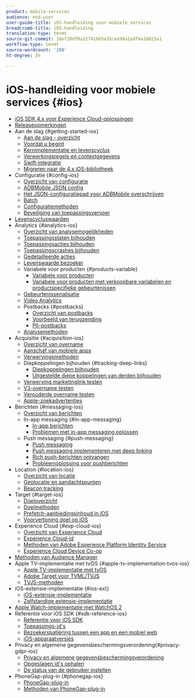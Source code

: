 ```yaml
---
product: mobile-services
audience: end-user
user-guide-title: iOS-handleiding voor mobiele services
breadcrumb-title: iOS-handleiding
translation-type: tm+mt
source-git-commit: 18ef20df0a32741685e35cee98a1adf4a1b823a1
workflow-type: tm+mt
source-wordcount: '288'
ht-degree: 3%

---
```



# iOS-handleiding voor mobiele services {#ios}

+ [iOS SDK 4.x voor Experience Cloud-oplossingen](overview.md)
+ [Releaseopmerkingen](rel-notes.md)
+ Aan de slag {#getting-started-ios}
   + [Aan de slag - overzicht](getting-started/getting-started.md)
   + [Voordat u begint](getting-started/requirements.md)
   + [Kernimplementatie en levenscyclus](getting-started/dev-qs.md)
   + [Verwerkingsregels en contextgegevens](getting-started/proc-rules.md)
   + [Swift-integratie](getting-started/swift-integration.md)
   + [Migreren naar de 4.x iOS-bibliotheek](getting-started/migration-v3.md)
+ Configuratie {#config-ios}
   + [Overzicht van configuratie](configuration/configuration.md)
   + [ADBMobile JSON config](configuration/json-config/json-config.md)
   + [Het JSON-configuratiepad voor ADBMobile overschrijven](configuration/json-config/json-config-remote.md)
   + [Batch](configuration/hit-batching.md)
   + [Configuratiemethoden](configuration/sdk-methods.md)
   + [Beveiliging van toepassingsvervoer](configuration/app-transport-security.md)
+ [Levenscycluswaarden](metrics.md)
+ Analytics {#analytics-ios}
   + [Overzicht van analysemogelijkheden](analytics-main/analytics-main.md)
   + [Toepassingsstaten bijhouden](analytics-main/states.md)
   + [Toepassingsacties bijhouden](analytics-main/actions.md)
   + [Toepassingscrashes bijhouden](analytics-main/crashes.md)
   + [Gedetailleerde acties](analytics-main/timed-actions.md)
   + [Levenswaarde bezoeker](analytics-main/lifetime-value.md)
   + Variabele voor producten {#products-variable}
      + [Variabele voor producten](analytics-main/products/products.md)
      + [Variabele voor producten met verkoopbare variabelen en productspecifieke gebeurtenissen](analytics-main/products/products-variable-evars-events.md)
   + [Gebeurtenisserialisatie](analytics-main/event-serialization.md)
   + [Video Analytics](analytics-main/video-qs.md)
   + Postbacks {#postbacks}
      + [Overzicht van postbacks](analytics-main/postback/postback.md)
      + [Voorbeeld van terugzending](analytics-main/postback/postback-example.md)
      + [PII-postbacks](analytics-main/postback/c-pii-postbacks.md)
   + [Analysemethoden](analytics-main/analytics-methods.md)
+ Acquisitie {#acquisition-ios}
   + [Overzicht van overname](acquisition-main/acquisition-main.md)
   + [Aanschaf van mobiele apps](acquisition-main/acquisition.md)
   + [Verwervingsmethoden](acquisition-main/c-acquisition-methods.md)
   + Diepkoppelingen bijhouden {#tracking-deep-links}
      + [Diepkoppelingen bijhouden](acquisition-main/tracking-deep-links/tracking-deep-links.md)
      + [Uitgestelde diepe koppelingen van derden bijhouden](acquisition-main/tracking-deep-links/c-tracking-3rd-party-deep-deferred-links.md)
   + [Verwerving marketinglink testen](acquisition-main/t-testing-marketing-link-acquisition.md)
   + [V3-overname testen](acquisition-main/t-testing-version-3-acquisition.md)
   + [Verouderde overname testen](acquisition-main/t-testing-acquisition.md)
   + [Apple-zoekadvertenties](acquisition-main/c-apple-search-ads.md)
+ Berichten {#messaging-ios}
   + [Overzicht van berichten](messaging-main/messaging-main.md)
   + In-app messaging {#in-app-messaging}
      + [In-app berichten](messaging-main/messaging/messaging.md)
      + [Problemen met in-app messaging oplossen](messaging-main/messaging/in-apps-ts.md)
   + Push messaging {#push-messaging}
      + [Push messaging](messaging-main/push-messaging/push-messaging.md)
      + [Push messaging implementeren met deep linking](messaging-main/push-messaging/t-mob-imp-push-deeplinking-ios-4x.md)
      + [Rich push-berichten ontvangen](messaging-main/push-messaging/c-set-up-rich-push-notif-ios.md)
      + [Probleemoplossing voor pushberichten](messaging-main/push-messaging/c-troubleshooting-push-messaging.md)
+ Location {#location-ios}
   + [Overzicht van locatie](location/location.md)
   + [Geolocatie en aandachtspunten](location/geo-poi.md)
   + [Beacon tracking](location/ibeacon.md)
+ Target {#target-ios}
   + [Doeloverzicht](target-main/target-main.md)
   + [Doelmethoden](target-main/c-target-methods.md)
   + [Prefetch-aanbiedingsinhoud in iOS](target-main/c-mob-target-prefetch-ios.md)
   + [Voorvertoning doel op iOS](target-main/c-mob-target-preview-ios.md)
+ Experience Cloud {#exp-cloud-ios}
   + [Overzicht van Experience Cloud](marketing-cloud/marketing-cloud.md)
   + [Experience Cloud-id](marketing-cloud/mcvid.md)
   + [Methoden van Adobe Experience Platform Identity Service](marketing-cloud/mc-methods.md)
   + [Experience Cloud Device Co-op](marketing-cloud/t-mob-mc-device-coop-ios-.md)
+ [Methoden van Audience Manager](amm/aam-methods.md)
+ Apple TV-implementatie met tvOS {#apple-tv-implementation-tvos-ios}
   + [Apple TV-implementatie met tvOS](apple-tv-implementation-tvos/apple-tv-implementation-tvos.md)
   + [Adobe Target voor TVML/TVJS](apple-tv-implementation-tvos/target-for-tvml-tvjs.md)
   + [TVJS-methoden](apple-tv-implementation-tvos/tvjs-methods.md)
+ iOS-extensie-implementatie {#ios-ext}
   + [iOS-extensie-implementatie](ios-ext/ios-ext.md)
   + [Zelfstandige extensie-implementatie](ios-ext/c-stand-alone-extension-implementation.md)
+ [Apple Watch-implementatie met WatchOS 2](apple-watch-implementation-watchkit.md)
+ Referentie voor iOS SDK {#sdk-reference-ios}
   + [Referentie voor iOS SDK](reference/reference.md)
   + [Toepassings-id&#39;s](reference/app-ids.md)
   + [Bezoekerspatiëring tussen een app en een mobiel web](reference/hybrid-app.md)
   + [iOS-apparaatversies](reference/device-versions.md)
+ Privacy en algemene gegevensbeschermingsverordening{#privacy-gdpr-ios}
   + [Privacy en algemene gegevensbeschermingsverordening](c-mob-privacy-gdpr-ios/c-mob-privacy-gdpr-ios.md)
   + [Opgeslagen id&#39;s ophalen](c-mob-privacy-gdpr-ios/c-mob-gdpr-ret-stored-ids-ios.md)
   + [De status van de gebruiker instellen](c-mob-privacy-gdpr-ios/privacy.md)
+ PhoneGap-plug-in {#phonegap-ios}
   + [PhoneGap-plug-in](phonegap/phonegap.md)
   + [Methoden van PhoneGap-plug-in](phonegap/phonegap-methods.md)
